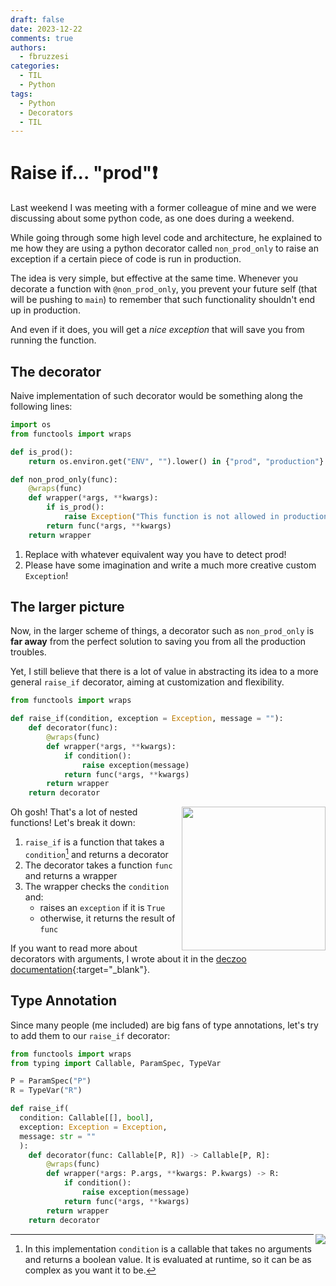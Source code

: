 ```yaml
---
draft: false
date: 2023-12-22
comments: true
authors:
  - fbruzzesi
categories:
  - TIL
  - Python
tags:
  - Python
  - Decorators
  - TIL
---
```


# Raise if... "prod"❗

Last weekend I was meeting with a former colleague of mine and we were discussing about some python code, as one does during a weekend.

<!-- more -->

While going through some high level code and architecture, he explained to me how they are using a python decorator called `non_prod_only` to raise an exception if a certain piece of code is run in production.

The idea is very simple, but effective at the same time. Whenever you decorate a function with `@non_prod_only`, you prevent your future self (that will be pushing to `main`) to remember that such functionality shouldn't end up in production.

And even if it does, you will get a *nice exception* that will save you from running the function.

## The decorator

Naive implementation of such decorator would be something along the following lines:

```py
import os
from functools import wraps

def is_prod():
    return os.environ.get("ENV", "").lower() in {"prod", "production"} # (1)

def non_prod_only(func):
    @wraps(func)
    def wrapper(*args, **kwargs):
        if is_prod():
            raise Exception("This function is not allowed in production environment") # (2)
        return func(*args, **kwargs)
    return wrapper
```

1. Replace with whatever equivalent way you have to detect prod!
2. Please have some imagination and write a much more creative custom `Exception`!

## The larger picture

Now, in the larger scheme of things, a decorator such as `non_prod_only` is **far away** from the perfect solution to saving you from all the production troubles.

Yet, I still believe that there is a lot of value in abstracting its idea to a more general `raise_if` decorator, aiming at customization and flexibility.

```py
from functools import wraps

def raise_if(condition, exception = Exception, message = ""):
    def decorator(func):
        @wraps(func)
        def wrapper(*args, **kwargs):
            if condition():
                raise exception(message)
            return func(*args, **kwargs)
        return wrapper
    return decorator
```

<img src="../../../../../images/2023-12-22-raise-if-prod/confused.gif" width=230 height=230 align="right">

Oh gosh! That's a lot of nested functions! Let's break it down:

1. `raise_if` is a function that takes a `condition`[^1] and returns a decorator
2. The decorator takes a function `func` and returns a wrapper
3. The wrapper checks the `condition` and:
    * raises an `exception` if it is `True`
    * otherwise, it returns the result of `func`

If you want to read more about decorators with arguments, I wrote about it in the [deczoo documentation][deczoo]{:target="_blank"}.

## Type Annotation

Since many people (me included) are big fans of type annotations, let's try to add them to our `raise_if` decorator:

```py
from functools import wraps
from typing import Callable, ParamSpec, TypeVar

P = ParamSpec("P")
R = TypeVar("R")

def raise_if(
  condition: Callable[[], bool],
  exception: Exception = Exception,
  message: str = ""
  ):
    def decorator(func: Callable[P, R]) -> Callable[P, R]:
        @wraps(func)
        def wrapper(*args: P.args, **kwargs: P.kwargs) -> R:
            if condition():
                raise exception(message)
            return func(*args, **kwargs)
        return wrapper
    return decorator
```

[^1]: In this implementation `condition` is a callable that takes no arguments and returns a boolean value. It is evaluated at runtime, so it can be as complex as you want it to be.

<img src="../../../../../images/written-by-human.svg" align="right">

[deczoo]: https://fbruzzesi.github.io/deczoo/decorators/advanced/#decorators-with-arguments
